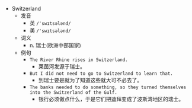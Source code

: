 - Switzerland
  - 发音
    - 英 `/ˈswɪtsələnd/`
    - 美 `/'swɪtsələnd/`
  - 词义
    - n. 瑞士(欧洲中部国家)
  - 例句
    - `The River Rhine rises in Switzerland.`
      - 莱茵河发源于瑞士。
    - `But I did not need to go to Switzerland to learn that.`
      - 到瑞士要是就为了知道这些就大可不必去了。
    - `The banks needed to do something, so they turned themselves into the Switzerland of the Gulf.`
      - 银行必须做点什么，于是它们把迪拜变成了波斯湾地区的瑞士。

